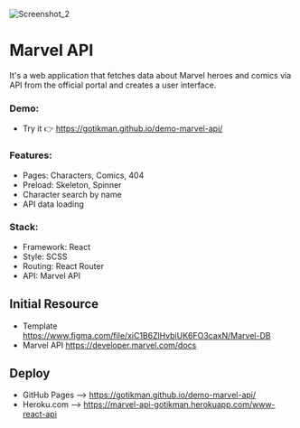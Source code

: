 ![Screenshot_2](https://user-images.githubusercontent.com/78754655/200855225-d2af004c-f6db-44d8-887e-c59a6ac408da.jpg)

# Marvel API
It's a web application that fetches data about Marvel heroes and comics via API from the official portal and creates a user interface. 


### Demo:
+ Try it :point_right: https://gotikman.github.io/demo-marvel-api/

### Features:
+ Pages:   Characters, Comics, 404
+ Preload: Skeleton, Spinner
+ Сharacter search by name
+ API data loading

### Stack:
+ Framework: React
+ Style: SCSS
+ Routing: React Router
+ API: Marvel API

## Initial Resource
+ Template https://www.figma.com/file/xiC1B6ZlHvbiUK6FO3caxN/Marvel-DB
+ Marvel API https://developer.marvel.com/docs

## Deploy 
+ GitHub Pages --> https://gotikman.github.io/demo-marvel-api/
+ Heroku.com --> https://marvel-api-gotikman.herokuapp.com/www-react-api

